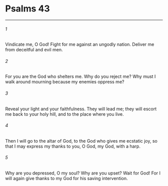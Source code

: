 # Psalms 43
***



###### 1 
Vindicate me, O God! Fight for me against an ungodly nation. Deliver me from deceitful and evil men. 

###### 2 
For you are the God who shelters me. Why do you reject me? Why must I walk around mourning because my enemies oppress me? 

###### 3 
Reveal your light and your faithfulness. They will lead me; they will escort me back to your holy hill, and to the place where you live. 

###### 4 
Then I will go to the altar of God, to the God who gives me ecstatic joy, so that I may express my thanks to you, O God, my God, with a harp. 

###### 5 
Why are you depressed, O my soul? Why are you upset? Wait for God! For I will again give thanks to my God for his saving intervention.
